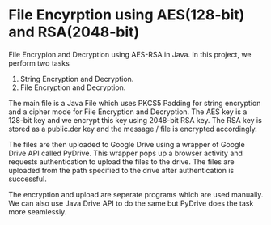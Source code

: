 # File Encyrption using AES(128-bit) and RSA(2048-bit)
File Encrypion and Decryption using AES-RSA in Java.
In this project, we perform two tasks
  1) String Encryption and Decryption.
  2) File Encryption and Decryption.
  
  The main file is a Java File which uses PKCS5 Padding for string encryption and a cipher mode for File Encryption and Decryption.
  The AES key is a 128-bit key and we encrypt this key using 2048-bit RSA key. The RSA key is stored as a public.der key and the message / file is encrypted accordingly.
  
The files are then uploaded to Google Drive using a wrapper of Google Drive API called PyDrive.
This wrapper pops up a browser activity and requests authentication to upload the files to the drive. The files are uploaded from the path specified to the drive after authentication is successful.

The encryption and upload are seperate programs which are used manually. We can also use Java Drive API to do the same but PyDrive does the task more seamlessly.
